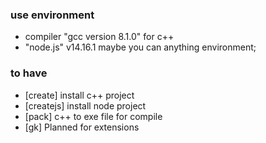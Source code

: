 ### use environment
*   compiler "gcc version 8.1.0" for c++
*	"node.js" v14.16.1 maybe you can anything environment;

### to have
*  [create] install c++ project
*  [createjs] install node project 
*  [pack] c++ to exe file for compile
*  [gk] Planned for extensions